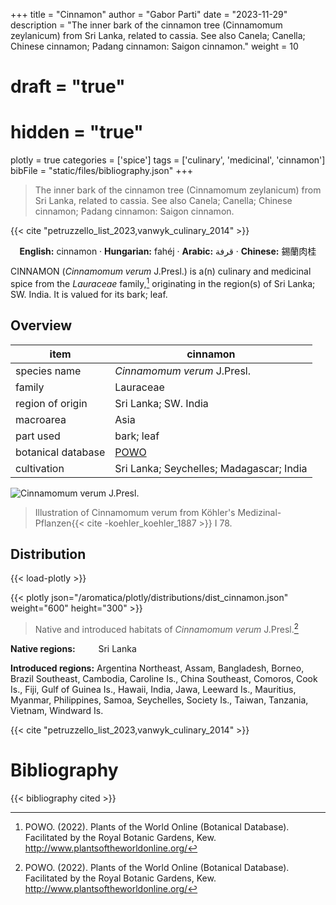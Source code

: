 +++
title = "Cinnamon"
author = "Gabor Parti"
date = "2023-11-29"
description = "The inner bark of the cinnamon tree (Cinnamomum zeylanicum) from Sri Lanka, related to cassia. See also Canela; Canella; Chinese cinnamon; Padang cinnamon: Saigon cinnamon."
weight = 10
# draft = "true"
# hidden = "true"
plotly = true
categories = ['spice']
tags = ['culinary', 'medicinal', 'cinnamon']
bibFile = "static/files/bibliography.json"
+++

>The inner bark of the cinnamon tree (Cinnamomum zeylanicum) from Sri Lanka, related to cassia. See also Canela; Canella; Chinese cinnamon; Padang cinnamon: Saigon cinnamon.

{{< cite "petruzzello_list_2023,vanwyk_culinary_2014" >}}

<center>

**English:** cinnamon · **Hungarian:** fahéj · **Arabic:** <span class="arabic-text" dir="rtl">قرفة</span> · **Chinese:** <span class="traditional-chinese-text">錫蘭肉桂</span> 

</center>

CINNAMON (*Cinnamomum verum* J.Presl.) is a(n) culinary and medicinal spice from the *Lauraceae* family,[^powo] originating in the region(s) of Sri Lanka; SW. India. It is valued for its bark; leaf.

[^powo]: POWO. (2022). Plants of the World Online (Botanical Database). Facilitated by the Royal Botanic Gardens, Kew. http://www.plantsoftheworldonline.org/

## Overview

|       item       |                      cinnamon                     |
|------------------|---------------------------------------------------|
|   species name   |            *Cinnamomum verum* J.Presl.            |
|      family      |                     Lauraceae                     |
| region of origin |                Sri Lanka; SW. India               |
|     macroarea    |                        Asia                       |
|     part used    |                     bark; leaf                    |
|botanical database|[POWO](https://powo.science.kew.org/taxon/463752-1)|
|    cultivation   |      Sri Lanka; Seychelles; Madagascar; India     |

![*Cinnamomum verum* J.Presl.](/images/illustrations/cinnamon.png?width=40rem "Illustration of Cinnamomum verum from Köhler's Medizinal-Pflanzen")

>Illustration of Cinnamomum verum from Köhler's Medizinal-Pflanzen{{< cite -koehler_koehler_1887 >}} I 78.

## Distribution

{{< load-plotly >}}

{{< plotly json="/aromatica/plotly/distributions/dist_cinnamon.json" weight="600" height="300" >}}

>Native and introduced habitats of *Cinnamomum verum* J.Presl.[^powo]

<p style="text-align:left;">

**Native regions:** &ensp; &ensp; &ensp; Sri Lanka

**Introduced regions:** Argentina Northeast, Assam, Bangladesh, Borneo, Brazil Southeast, Cambodia, Caroline Is., China Southeast, Comoros, Cook Is., Fiji, Gulf of Guinea Is., Hawaii, India, Jawa, Leeward Is., Mauritius, Myanmar, Philippines, Samoa, Seychelles, Society Is., Taiwan, Tanzania, Vietnam, Windward Is.

</p>

{{< cite "petruzzello_list_2023,vanwyk_culinary_2014" >}}



# Bibliography

{{< bibliography cited >}}

